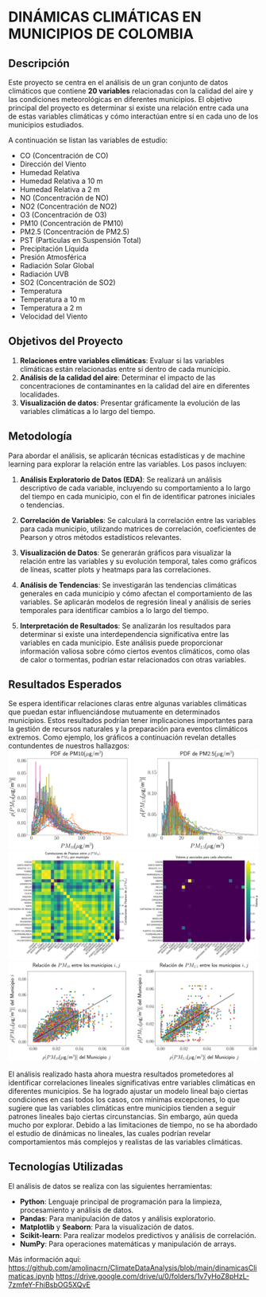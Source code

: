 # DINÁMICAS CLIMÁTICAS EN MUNICIPIOS DE COLOMBIA

## Descripción

Este proyecto se centra en el análisis de un gran conjunto de datos climáticos que contiene **20 variables** relacionadas con la calidad del aire y las condiciones meteorológicas en diferentes municipios. 
El objetivo principal del proyecto es determinar si existe una relación entre cada una de estas variables climáticas y cómo interactúan entre sí en cada uno de los municipios estudiados.

A continuación se listan las variables de estudio:

- CO (Concentración de CO)
- Dirección del Viento
- Humedad Relativa
- Humedad Relativa a 10 m
- Humedad Relativa a 2 m
- NO (Concentración de NO)
- NO2 (Concentración de NO2)
- O3 (Concentración de O3)
- PM10 (Concentración de PM10)
- PM2.5 (Concentración de PM2.5)
- PST (Partículas en Suspensión Total)
- Precipitación Líquida
- Presión Atmosférica
- Radiación Solar Global
- Radiación UVB
- SO2 (Concentración de SO2)
- Temperatura
- Temperatura a 10 m
- Temperatura a 2 m
- Velocidad del Viento

## Objetivos del Proyecto

1. **Relaciones entre variables climáticas**: Evaluar si las variables climáticas están relacionadas entre sí dentro de cada municipio.
2. **Análisis de la calidad del aire**: Determinar el impacto de las concentraciones de contaminantes en la calidad del aire en diferentes localidades.
3. **Visualización de datos**: Presentar gráficamente la evolución de las variables climáticas a lo largo del tiempo.

## Metodología

Para abordar el análisis, se aplicarán técnicas estadísticas y de machine learning para explorar la relación entre las variables. Los pasos incluyen:

1. **Análisis Exploratorio de Datos (EDA)**: Se realizará un análisis descriptivo de cada variable, incluyendo su comportamiento a lo largo del tiempo en cada municipio, con el fin de identificar patrones iniciales o tendencias.
   
2. **Correlación de Variables**: Se calculará la correlación entre las variables para cada municipio, utilizando matrices de correlación, coeficientes de Pearson y otros métodos estadísticos relevantes.

3. **Visualización de Datos**: Se generarán gráficos para visualizar la relación entre las variables y su evolución temporal, tales como gráficos de líneas, scatter plots y heatmaps para las correlaciones.

4. **Análisis de Tendencias**: Se investigarán las tendencias climáticas generales en cada municipio y cómo afectan el comportamiento de las variables. Se aplicarán modelos de regresión lineal y análisis de series temporales para identificar cambios a lo largo del tiempo.

5. **Interpretación de Resultados**: Se analizarán los resultados para determinar si existe una interdependencia significativa entre las variables en cada municipio. Este análisis puede proporcionar información valiosa sobre cómo ciertos eventos climáticos, como olas de calor o tormentas, podrían estar relacionados con otras variables.

## Resultados Esperados
Se espera identificar relaciones claras entre algunas variables climáticas que puedan estar influenciándose mutuamente en determinados municipios. Estos resultados podrían tener implicaciones importantes para la gestión de recursos naturales y la preparación para eventos climáticos extremos. Como ejemplo, los gráficos a continuación revelan detalles contundentes de nuestros hallazgos:
![Gráfico de Ejemplo](plots/Graf8.png)
![Gráfico de Ejemplo](plots/pm10_concentracion_corr.png)
![Gráfico de Ejemplo](plots/gxGraf9.png)


El análisis realizado hasta ahora muestra resultados prometedores al identificar correlaciones lineales significativas entre variables climáticas en diferentes municipios. Se ha logrado ajustar un modelo lineal bajo ciertas condiciones en casi todos los casos, con mínimas excepciones, lo que sugiere que las variables climáticas entre municipios tienden a seguir patrones lineales bajo ciertas circunstancias. Sin embargo, aún queda mucho por explorar. Debido a las limitaciones de tiempo, no se ha abordado el estudio de dinámicas no lineales, las cuales podrían revelar comportamientos más complejos y realistas de las variables climáticas.
## Tecnologías Utilizadas

El análisis de datos se realiza con las siguientes herramientas:

- **Python**: Lenguaje principal de programación para la limpieza, procesamiento y análisis de datos.
- **Pandas**: Para manipulación de datos y análisis exploratorio.
- **Matplotlib** y **Seaborn**: Para la visualización de datos.
- **Scikit-learn**: Para realizar modelos predictivos y análisis de correlación.
- **NumPy**: Para operaciones matemáticas y manipulación de arrays.

Más información aquí:
https://github.com/amolinacrn/ClimateDataAnalysis/blob/main/dinamicasClimaticas.ipynb
https://drive.google.com/drive/u/0/folders/1v7yHoZ8pHzL-7zmfeY-FhiBsbOG5XQvE
